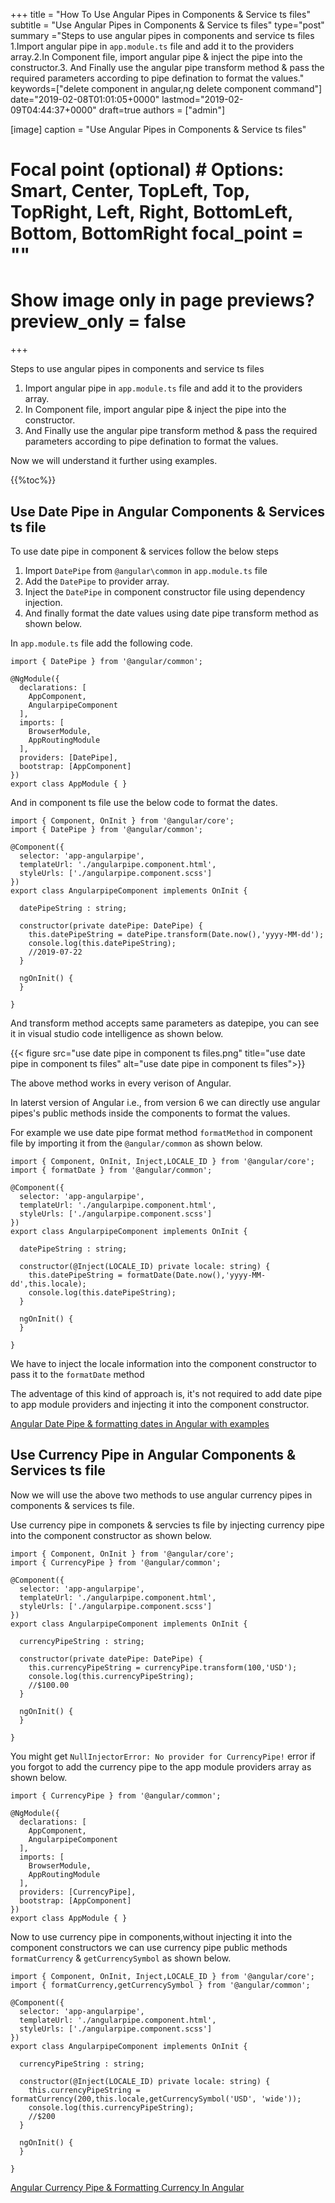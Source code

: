 +++ title = "How To Use Angular Pipes in Components & Service ts files" subtitle = "Use Angular Pipes in Components & Service ts files" type="post" summary ="Steps to use angular pipes in components and service ts files 1.Import angular pipe in `app.module.ts` file and add it to the providers array.2.In Component file, import angular pipe & inject the pipe into the constructor.3. And Finally use the angular pipe transform method & pass the required parameters according to pipe defination to format the values." keywords=["delete component in angular,ng delete component command"] date="2019-02-08T01:01:05+0000" lastmod="2019-02-09T04:44:37+0000" draft=true authors = ["admin"]

[image] caption = "Use Angular Pipes in Components & Service ts files"

  # Focal point (optional) # Options: Smart, Center, TopLeft, Top, TopRight, Left, Right, BottomLeft, Bottom, BottomRight focal_point = ""

  # Show image only in page previews? preview_only = false

+++

Steps to use angular pipes in components and service ts files

  1. Import angular pipe in `app.module.ts` file and add it to the providers array.
  2. In Component file, import angular pipe & inject the pipe into the constructor.
  3. And Finally use the angular pipe transform method & pass the required parameters according     to pipe defination to format the values.

Now we will understand it further using examples.

{{%toc%}}

## Use Date Pipe in Angular Components & Services ts file

To use date pipe in component & services follow the below steps

1. Import `DatePipe` from `@angular\common` in `app.module.ts` file
2. Add the `DatePipe` to provider array.
3. Inject the `DatePipe` in component constructor file using dependency injection.
4. And finally format the date values using date pipe transform method as shown below.

In `app.module.ts` file add the following code.

```
import { DatePipe } from '@angular/common';

@NgModule({
  declarations: [
    AppComponent,
    AngularpipeComponent
  ],
  imports: [
    BrowserModule,
    AppRoutingModule
  ],
  providers: [DatePipe],
  bootstrap: [AppComponent]
})
export class AppModule { }
```

And in component ts file use the below code to format the dates.

```
import { Component, OnInit } from '@angular/core';
import { DatePipe } from '@angular/common';

@Component({
  selector: 'app-angularpipe',
  templateUrl: './angularpipe.component.html',
  styleUrls: ['./angularpipe.component.scss']
})
export class AngularpipeComponent implements OnInit {

  datePipeString : string;

  constructor(private datePipe: DatePipe) { 
    this.datePipeString = datePipe.transform(Date.now(),'yyyy-MM-dd');
    console.log(this.datePipeString);
    //2019-07-22
  }

  ngOnInit() {
  }

}
```

And transform method accepts same parameters as datepipe, you can see it in visual studio code intelligence as shown below.

 {{< figure src="use date pipe in component ts files.png" title="use date pipe in component ts files" alt="use date pipe in component ts files">}}

The above method works in every verison of Angular.

In laterst version of Angular i.e., from version 6 we can directly use angular pipes's public methods inside the components to format the values.

For example we use date pipe format method `formatMethod` in component file by importing it from the `@angular/common` as shown below.


```
import { Component, OnInit, Inject,LOCALE_ID } from '@angular/core';
import { formatDate } from '@angular/common';

@Component({
  selector: 'app-angularpipe',
  templateUrl: './angularpipe.component.html',
  styleUrls: ['./angularpipe.component.scss']
})
export class AngularpipeComponent implements OnInit {

  datePipeString : string;

  constructor(@Inject(LOCALE_ID) private locale: string) { 
    this.datePipeString = formatDate(Date.now(),'yyyy-MM-dd',this.locale);
    console.log(this.datePipeString);
  }

  ngOnInit() {
  }

}
```

We have to inject the locale information into the component constructor to pass it to the `formatDate` method

The adventage of this kind of approach is, it's not required to add date pipe to app module providers and injecting it into the component constructor.

[Angular Date Pipe & formatting dates in Angular with examples](https://www.angularjswiki.com/angular/angular-date-pipe-formatting-date-times-in-angular-with-examples/)

## Use Currency Pipe in Angular Components & Services ts file

Now we will use the above two methods to use angular currency pipes in components & services ts file.

Use currency pipe in componets & servcies ts file by injecting currency pipe into the component constructor as shown below.

```
import { Component, OnInit } from '@angular/core';
import { CurrencyPipe } from '@angular/common';

@Component({
  selector: 'app-angularpipe',
  templateUrl: './angularpipe.component.html',
  styleUrls: ['./angularpipe.component.scss']
})
export class AngularpipeComponent implements OnInit {

  currencyPipeString : string;

  constructor(private datePipe: DatePipe) { 
    this.currencyPipeString = currencyPipe.transform(100,'USD');
    console.log(this.currencyPipeString);
    //$100.00
  }

  ngOnInit() {
  }

}
```

You might get `NullInjectorError: No provider for CurrencyPipe!` error if you forgot to add the currency pipe to the app module providers array as shown below.

```
import { CurrencyPipe } from '@angular/common';

@NgModule({
  declarations: [
    AppComponent,
    AngularpipeComponent
  ],
  imports: [
    BrowserModule,
    AppRoutingModule
  ],
  providers: [CurrencyPipe],
  bootstrap: [AppComponent]
})
export class AppModule { }
```

Now to use currency pipe in components,without injecting it into the component constructors we can use currency pipe public methods `formatCurrency` & `getCurrencySymbol` as shown below.

```
import { Component, OnInit, Inject,LOCALE_ID } from '@angular/core';
import { formatCurrency,getCurrencySymbol } from '@angular/common';

@Component({
  selector: 'app-angularpipe',
  templateUrl: './angularpipe.component.html',
  styleUrls: ['./angularpipe.component.scss']
})
export class AngularpipeComponent implements OnInit {

  currencyPipeString : string;

  constructor(@Inject(LOCALE_ID) private locale: string) { 
    this.currencyPipeString = formatCurrency(200,this.locale,getCurrencySymbol('USD', 'wide'));
    console.log(this.currencyPipeString);
    //$200
  }

  ngOnInit() {
  }

}
```

[Angular Currency Pipe & Formatting Currency In Angular](https://www.angularjswiki.com/angular/angular-currency-pipe-formatting-currency-in-angular/) 



